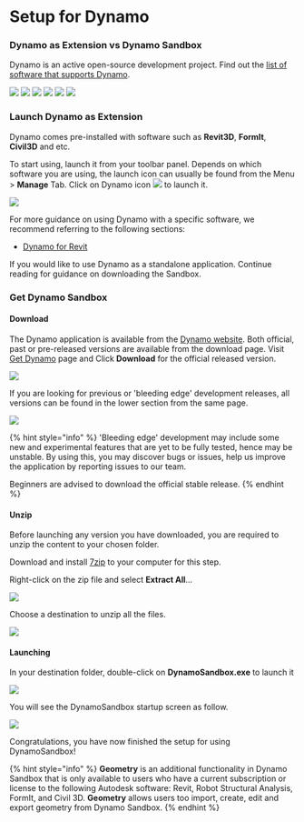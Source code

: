 # Setup for Dynamo

### Dynamo as Extension vs Dynamo Sandbox

Dynamo is an active open-source development project. Find out the [list of software that supports Dynamo](http://dynamobim.org/download/).

![](images/setupfordynamo-dynamorevit.png) ![](images/setupfordynamo-dynamocivil3D.png) ![](images/setupfordynamo-dynamoaliasdesign.png) ![](images/setupfordynamo-dynamoformit.png) ![](images/setupfordynamo-dynamoadvancesteel.png) ![](images/setupfordynamo-dynamorobotstructuralanalysis.png)

### Launch Dynamo as Extension

Dynamo comes pre-installed with software such as **Revit3D**, **FormIt**, **Civil3D** and etc.

To start using, launch it from your toolbar panel. Depends on which software you are using, the launch icon can usually be found from the Menu > **Manage** Tab. Click on Dynamo icon ![](images/dynamoCore-halfSize.png) to launch it.

![](images/launchdynamofromrevit.jpg)

For more guidance on using Dynamo with a specific software, we recommend referring to the following sections:

* [Dynamo for Revit](../7\_dynamo\_for\_revit/)

If you would like to use Dynamo as a standalone application. Continue reading for guidance on downloading the Sandbox.

### Get Dynamo Sandbox

#### Download

The Dynamo application is available from the [Dynamo website](http://dynamobim.com). Both official, past or pre-released versions are available from the download page. Visit [Get Dynamo](http://dynamobim.org/download/) page and Click **Download** for the official released version.

![](<images/dynamo-sandbox(1) (1).png>)

If you are looking for previous or 'bleeding edge' development releases, all versions can be found in the lower section from the same page.

![](images/DynamoSandboxAllbuilds.jpg)

{% hint style="info" %}
'Bleeding edge' development may include some new and experimental features that are yet to be fully tested, hence may be unstable. By using this, you may discover bugs or issues, help us improve the application by reporting issues to our team.

Beginners are advised to download the official stable release.
{% endhint %}

#### Unzip

Before launching any version you have downloaded, you are required to unzip the content to your chosen folder.

Download and install [7zip](https://www.7-zip.org/download.html) to your computer for this step.

Right-click on the zip file and select **Extract All**...

![](images/02-03Extractzipfile.jpg)

Choose a destination to unzip all the files.

![](images/02-04Extractdestinationfolder.jpg)

#### Launching

In your destination folder, double-click on **DynamoSandbox.exe** to launch it

![](images/02-05Dynamoexe.jpg)

You will see the DynamoSandbox startup screen as follow.

![](images/02-06Dynamostartupscreen.jpg)

Congratulations, you have now finished the setup for using DynamoSandbox!

{% hint style="info" %}
**Geometry** is an additional functionality in Dynamo Sandbox that is only available to users who have a current subscription or license to the following Autodesk software: Revit, Robot Structural Analysis, FormIt, and Civil 3D. **Geometry** allows users too import, create, edit and export geometry from Dynamo Sandbox.
{% endhint %}
